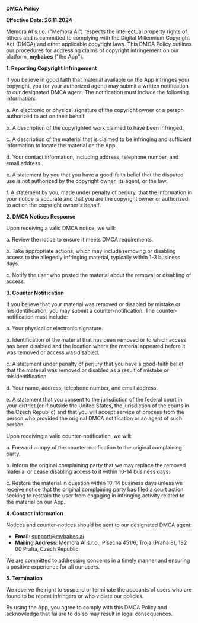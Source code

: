 **DMCA Policy**

**Effective Date: 26.11.2024**

Memora AI s.r.o. ("Memora AI”) respects the intellectual property rights of others and is committed to complying with the Digital Millennium Copyright Act (DMCA) and other applicable copyright laws. This DMCA Policy outlines our procedures for addressing claims of copyright infringement on our platform, **mybabes** ("the App").

**1\. Reporting Copyright Infringement**

If you believe in good faith that material available on the App infringes your copyright, you (or your authorized agent) may submit a written notification to our designated DMCA agent. The notification must include the following information:

a. An electronic or physical signature of the copyright owner or a person authorized to act on their behalf.

b. A description of the copyrighted work claimed to have been infringed.

c. A description of the material that is claimed to be infringing and sufficient information to locate the material on the App.

d. Your contact information, including address, telephone number, and email address.

e. A statement by you that you have a good-faith belief that the disputed use is not authorized by the copyright owner, its agent, or the law.

f. A statement by you, made under penalty of perjury, that the information in your notice is accurate and that you are the copyright owner or authorized to act on the copyright owner's behalf.

**2\. DMCA Notices Response**

Upon receiving a valid DMCA notice, we will:

a. Review the notice to ensure it meets DMCA requirements.

b. Take appropriate actions, which may include removing or disabling access to the allegedly infringing material, typically within 1-3 business days.

c. Notify the user who posted the material about the removal or disabling of access.

**3\. Counter Notification**

If you believe that your material was removed or disabled by mistake or misidentification, you may submit a counter-notification. The counter-notification must include:

a. Your physical or electronic signature.

b. Identification of the material that has been removed or to which access has been disabled and the location where the material appeared before it was removed or access was disabled.

c. A statement under penalty of perjury that you have a good-faith belief that the material was removed or disabled as a result of mistake or misidentification.

d. Your name, address, telephone number, and email address.

e. A statement that you consent to the jurisdiction of the federal court in your district (or if outside the United States, the jurisdiction of the courts in the Czech Republic) and that you will accept service of process from the person who provided the original DMCA notification or an agent of such person.

Upon receiving a valid counter-notification, we will:

a. Forward a copy of the counter-notification to the original complaining party.

b. Inform the original complaining party that we may replace the removed material or cease disabling access to it within 10-14 business days.

c. Restore the material in question within 10-14 business days unless we receive notice that the original complaining party has filed a court action seeking to restrain the user from engaging in infringing activity related to the material on our App.

**4\. Contact Information**

Notices and counter-notices should be sent to our designated DMCA agent:

* **Email**: support@mybabes.ai  
* **Mailing Address**: Memora AI s.r.o., Písečná 451/6, Troja (Praha 8), 182 00 Praha, Czech Republic

We are committed to addressing concerns in a timely manner and ensuring a positive experience for all our users.

**5\. Termination**

We reserve the right to suspend or terminate the accounts of users who are found to be repeat infringers or who violate our policies.

By using the App, you agree to comply with this DMCA Policy and acknowledge that failure to do so may result in legal consequences.

